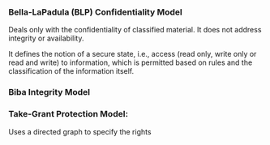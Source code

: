 ### Bella-LaPadula (BLP) Confidentiality Model
Deals only with the confidentiality of classified material. It does not address integrity or availability.

It defines the notion of a secure state, i.e., access (read only, write only or read and write) to information, which is permitted based on rules and the classification of the information itself.

### Biba Integrity Model

### Take-Grant Protection Model:
Uses a directed graph to specify the rights



<!--stackedit_data:
eyJoaXN0b3J5IjpbLTIwMTE0NzU3Ml19
-->
